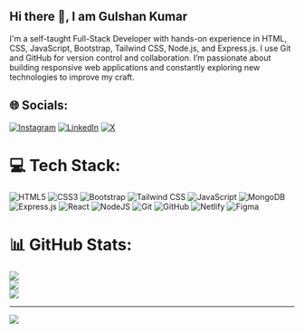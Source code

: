 ## Hi there 👋, I am Gulshan Kumar
I'm a self-taught Full-Stack Developer with hands-on experience in HTML, CSS, JavaScript, Bootstrap, Tailwind CSS, Node.js, and Express.js. I use Git and GitHub for version control and collaboration. I’m passionate about building responsive web applications and constantly exploring new technologies to improve my craft.

<!--
**gulshankumar-dev/gulshankumar-dev** is a ✨ _special_ ✨ repository because its `README.md` (this file) appears on your GitHub profile.

Here are some ideas to get you started:

- 🔭 I’m currently working on ...
- 🌱 I’m currently learning ...
- 👯 I’m looking to collaborate on ...
- 🤔 I’m looking for help with ...
- 💬 Ask me about ...
- 📫 How to reach me: ...
- 😄 Pronouns: ...
- ⚡ Fun fact: ...
-->

## 🌐 Socials:
[![Instagram](https://img.shields.io/badge/Instagram-%23E4405F.svg?logo=Instagram&logoColor=white)](https://instagram.com/gulshankumar-dev) [![LinkedIn](https://img.shields.io/badge/LinkedIn-%230077B5.svg?logo=linkedin&logoColor=white)](https://linkedin.com/in/gulshankumar-dev) [![X](https://img.shields.io/badge/X-black.svg?logo=X&logoColor=white)](https://x.com/gulshankumar-dv) 

# 💻 Tech Stack:
![HTML5](https://img.shields.io/badge/html5-%23E34F26.svg?style=for-the-badge&logo=html5&logoColor=white) ![CSS3](https://img.shields.io/badge/css3-%231572B6.svg?style=for-the-badge&logo=css3&logoColor=white) ![Bootstrap](https://img.shields.io/badge/bootstrap-%238511FA.svg?style=for-the-badge&logo=bootstrap&logoColor=white) ![Tailwind CSS](https://img.shields.io/badge/tailwindcss-%2306B6D4.svg?style=for-the-badge&logo=tailwindcss&logoColor=white) ![JavaScript](https://img.shields.io/badge/javascript-%23323330.svg?style=for-the-badge&logo=javascript&logoColor=%23F7DF1E) ![MongoDB](https://img.shields.io/badge/MongoDB-%234ea94b.svg?style=for-the-badge&logo=mongodb&logoColor=white) ![Express.js](https://img.shields.io/badge/express.js-%23404d59.svg?style=for-the-badge&logo=express&logoColor=%2361DAFB) ![React](https://img.shields.io/badge/react-%2361DAFB.svg?style=for-the-badge&logo=react&logoColor=black) ![NodeJS](https://img.shields.io/badge/node.js-6DA55F?style=for-the-badge&logo=node.js&logoColor=white) ![Git](https://img.shields.io/badge/git-%23F05033.svg?style=for-the-badge&logo=git&logoColor=white) ![GitHub](https://img.shields.io/badge/github-%23121011.svg?style=for-the-badge&logo=github&logoColor=white) ![Netlify](https://img.shields.io/badge/netlify-%23000000.svg?style=for-the-badge&logo=netlify&logoColor=#00C7B7) ![Figma](https://img.shields.io/badge/figma-%23F24E1E.svg?style=for-the-badge&logo=figma&logoColor=white)
# 📊 GitHub Stats:
![](https://github-readme-stats.vercel.app/api?username=gulshankumar-dev&theme=dark&hide_border=false&include_all_commits=false&count_private=false)<br/>
![](https://nirzak-streak-stats.vercel.app/?user=gulshankumar-dev&theme=dark&hide_border=false)<br/>
![](https://github-readme-stats.vercel.app/api/top-langs/?username=gulshankumar-dev&theme=dark&hide_border=false&include_all_commits=false&count_private=false&layout=compact)

---
[![](https://visitcount.itsvg.in/api?id=gulshankumar-dev&icon=0&color=0)](https://visitcount.itsvg.in)

<!-- Proudly created with GPRM ( https://gprm.itsvg.in ) -->

